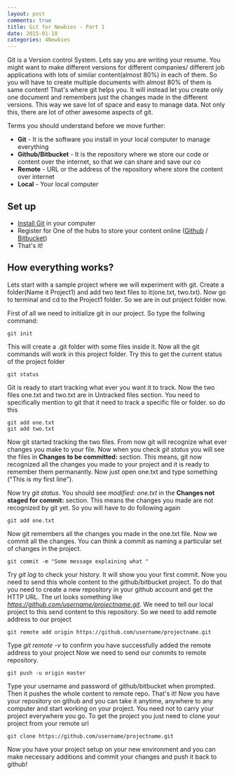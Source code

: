 ```yaml
---
layout: post
comments: true
title: Git for Newbies - Part 1
date: 2015-01-10
categories: 4Newbies
---
```


Git is a Version control System. Lets say you are writing your resume. You might want to make different versions for different companies/ different job applications with lots of similar content(almost 80%) in each of them. So you will have to create multiple documents with almost 80% of them is same content! That's where git helps you. It will instead let you create only one document and remembers just the changes made in the different versions. This way we save lot of space and easy to manage data. Not only this, there are lot of other awesome aspects of git. 

Terms you should understand before we move further: 

- **Git** - It is the software you install in your local computer to manage everything
- **Github/Bitbucket** - It is the repository where we store our code or content over the internet, so that we can share and save our co
- **Remote** - URL or the address of the repository where store the content over internet
- **Local** - Your local computer

Set up
------
- [Install Git](http://www.git-scm.com/downloads) in your computer
- Register for One of the hubs to store your content online ([Github](https://github.com/) / [Bitbucket](https://bitbucket.org/))
- That's it!

How everything works?
---------------------

Lets start with a sample project where we will experiment with git. 
Create a folder(Name it Project1) and add two text files to it(one.txt, two.txt). Now go to terminal and cd to the Project1 folder. So we are in out project folder now. 

First of all we need to initialize git in our project. So type the follwing command: 

	git init

This will create a .git folder with some files inside it. Now all the git commands will work in this project folder. Try this to get the current status of the project folder
	
	git status

Git is ready to start tracking what ever you want it to track. Now the two files one.txt and two.txt are in Untracked files section. You need to specifically mention to git that it need to track a specific file or folder. so do this

	git add one.txt
	git add two.txt

Now git started tracking the two files. From now git will recognize what ever changes you make to your file. Now when you check *git status* you will see the files in **Changes to be committed:** section. This means, git now recognized all the changes you made to your project and it is ready to remember them permanantly. Now just open one.txt and type something ("This is my first line"). 

Now try *git status*. You should see *modified:   one.txt* in the  **Changes not staged for commit:** section. This means the changes you made are not recognized by git yet. So you will have to do following again

	git add one.txt

Now git remembers all the changes you made in the one.txt file. Now we commit all the changes. You can think a commit as naming a particular set of changes in the project.

	git commit -m "Some message explaining what "

Try *git log* to check your history. It will show you your first commit. 
Now you need to send this whole content to the github/bitbucket project. To do that you need to create a new repository in your github account and get the HTTP URL. The url looks something like *https://github.com/username/projectname.git*. We need to tell our local project to this send content to this repository. So we need to add remote address to our project

	git remote add origin https://github.com/username/projectname.git

Type *git remote -v* to confirm you have successfully added the remote address to your project
Now we need to send our commits to remote repository. 

	git push -u origin master 

Type your username and password of github/bitbucket when prompted. Then it pushes the whole content to remote repo. That's it! Now you have your repository on github and you can take it anytime, anywhere to any computer and start working on your project. You need not to carry your project everywhere you go. 
To get the project you just need to clone your project from your remote url 

	git clone https://github.com/username/projectname.git

Now you have your project setup on your new environment and you can make necessary additions and commit your changes and push it back to github! 
